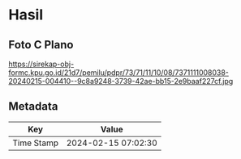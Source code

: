 # Hasil

## Foto C Plano

https://sirekap-obj-formc.kpu.go.id/21d7/pemilu/pdpr/73/71/11/10/08/7371111008038-20240215-004410--9c8a9248-3739-42ae-bb15-2e9baaf227cf.jpg


## Metadata

| Key        | Value               |
| ---------- | ------------------- |
| Time Stamp | 2024-02-15 07:02:30 |



